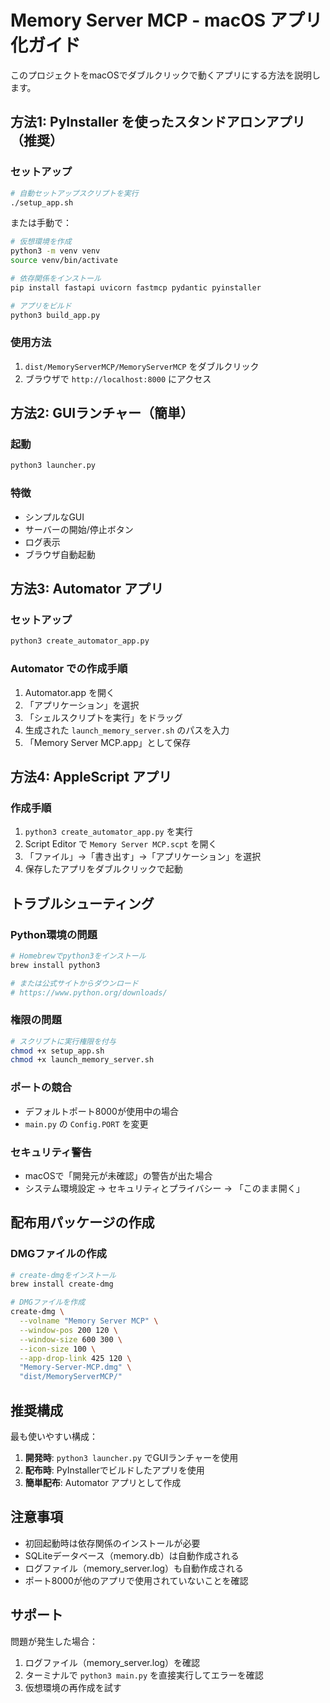 # Memory Server MCP - macOS アプリ化ガイド

このプロジェクトをmacOSでダブルクリックで動くアプリにする方法を説明します。

## 方法1: PyInstaller を使ったスタンドアロンアプリ（推奨）

### セットアップ
```bash
# 自動セットアップスクリプトを実行
./setup_app.sh
```

または手動で：

```bash
# 仮想環境を作成
python3 -m venv venv
source venv/bin/activate

# 依存関係をインストール
pip install fastapi uvicorn fastmcp pydantic pyinstaller

# アプリをビルド
python3 build_app.py
```

### 使用方法
1. `dist/MemoryServerMCP/MemoryServerMCP` をダブルクリック
2. ブラウザで `http://localhost:8000` にアクセス

## 方法2: GUIランチャー（簡単）

### 起動
```bash
python3 launcher.py
```

### 特徴
- シンプルなGUI
- サーバーの開始/停止ボタン
- ログ表示
- ブラウザ自動起動

## 方法3: Automator アプリ

### セットアップ
```bash
python3 create_automator_app.py
```

### Automator での作成手順
1. Automator.app を開く
2. 「アプリケーション」を選択
3. 「シェルスクリプトを実行」をドラッグ
4. 生成された `launch_memory_server.sh` のパスを入力
5. 「Memory Server MCP.app」として保存

## 方法4: AppleScript アプリ

### 作成手順
1. `python3 create_automator_app.py` を実行
2. Script Editor で `Memory Server MCP.scpt` を開く
3. 「ファイル」→「書き出す」→「アプリケーション」を選択
4. 保存したアプリをダブルクリックで起動

## トラブルシューティング

### Python環境の問題
```bash
# Homebrewでpython3をインストール
brew install python3

# または公式サイトからダウンロード
# https://www.python.org/downloads/
```

### 権限の問題
```bash
# スクリプトに実行権限を付与
chmod +x setup_app.sh
chmod +x launch_memory_server.sh
```

### ポートの競合
- デフォルトポート8000が使用中の場合
- `main.py` の `Config.PORT` を変更

### セキュリティ警告
- macOSで「開発元が未確認」の警告が出た場合
- システム環境設定 → セキュリティとプライバシー → 「このまま開く」

## 配布用パッケージの作成

### DMGファイルの作成
```bash
# create-dmgをインストール
brew install create-dmg

# DMGファイルを作成
create-dmg \
  --volname "Memory Server MCP" \
  --window-pos 200 120 \
  --window-size 600 300 \
  --icon-size 100 \
  --app-drop-link 425 120 \
  "Memory-Server-MCP.dmg" \
  "dist/MemoryServerMCP/"
```

## 推奨構成

最も使いやすい構成：

1. **開発時**: `python3 launcher.py` でGUIランチャーを使用
2. **配布時**: PyInstallerでビルドしたアプリを使用
3. **簡単配布**: Automator アプリとして作成

## 注意事項

- 初回起動時は依存関係のインストールが必要
- SQLiteデータベース（memory.db）は自動作成される
- ログファイル（memory_server.log）も自動作成される
- ポート8000が他のアプリで使用されていないことを確認

## サポート

問題が発生した場合：
1. ログファイル（memory_server.log）を確認
2. ターミナルで `python3 main.py` を直接実行してエラーを確認
3. 仮想環境の再作成を試す
